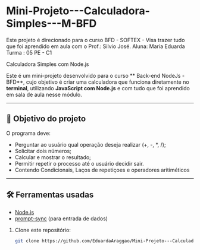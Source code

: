 # Mini-Projeto---Calculadora-Simples---M-BFD

Este projeto é direcionado para o curso BFD - SOFTEX - Visa trazer tudo que foi aprendido em aula com o Prof.: Silvio José.
Aluna: Maria Eduarda 
Turma : 05 PE - C1

Calculadora Simples com Node.js

Este é um mini-projeto desenvolvido para o curso ** Back-end NodeJs - BFD**, cujo objetivo é criar uma calculadora que funciona diretamente no **terminal**, utilizando **JavaScript com Node.js** e com tudo que foi aprendido em sala de aula nesse módulo.

---

## 🎯 Objetivo do projeto
O programa deve:
- Perguntar ao usuário qual operação deseja realizar (+, -, *, /);
- Solicitar dois números;
- Calcular e mostrar o resultado;
- Permitir repetir o processo até o usuário decidir sair.
- Contendo Condicionais, Laços de repetiçoes e operadores aritiméticos

---

## 🛠️ Ferramentas usadas
- [Node.js](https://nodejs.org/)
- [prompt-sync](https://www.npmjs.com/package/prompt-sync) (para entrada de dados)

1. Clone este repositório:
   ```bash
   git clone https://github.com/EduardaAraggao/Mini-Projeto---Calculadora-Simples---M-BFD.git
   
